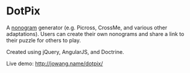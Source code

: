 DotPix
======

A [nonogram](http://en.wikipedia.org/wiki/Nonogram) generator (e.g. Picross, CrossMe, and various other adaptations). Users can create their own nonograms and share a link to their puzzle for others to play.

Created using jQuery, AngularJS, and Doctrine.

Live demo: http://jowang.name/dotpix/

